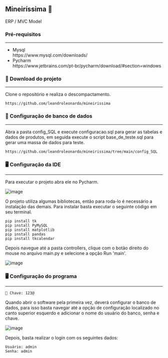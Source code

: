 ## Mineiríssima 🍵

ERP / MVC Model

### Pré-requisitos
<hr>

<ul>
  <li>Mysql</li>  
  https://www.mysql.com/downloads/
  <li>Pycharm</li>
  https://www.jetbrains.com/pt-br/pycharm/download/#section=windows
</ul>

### 📁 Download do projeto
<hr>

Clone o repositório e realiza o descompactamento. 

```
https://github.com/leandroleonardo/mineirissima
```

### 📃 Configuração de banco de dados
<hr>

Abra a pasta config_SQL e execute configuracao.sql para gerar as 
tabelas e dados de produtos, em seguida execute o script base_de_teste.sql 
para gerar uma massa de dados para teste.

```
https://github.com/leandroleonardo/mineirissima/tree/main/config_SQL
```

### 🖥️ Configuração da IDE 
<hr>

Para executar o projeto abra ele no Pycharm.

![image](https://user-images.githubusercontent.com/57691941/190924523-1ea0a5d2-042e-41bd-bb61-74e36fa70f05.png)

O projeto utiliza algumas bibliotecas, então para roda-lo é necessário a instalação das demais. 
Para instalar basta executar o seguinte código em seu terminal.

```
pip install tk
pip install PyMySQL
pip install matplotlib
pip install pandas
pip install tkcalendar
```

Depois navegue até a pasta controllers, clique com o botão direito 
do mouse no arquivo main.py e selecione a opção Run 'main'.

![image](https://user-images.githubusercontent.com/57691941/193470637-17852af1-9ea5-4456-be7c-e019eccc47fd.png)

### 🖥️ Configuração do programa
<hr>

```
🔑 Chave: 123@
```

Quando abrir o software pela primeira vez, deverá configurar o banco de dados, para isso basta navegar 
até a opção de configuração localizado no canto superior esquerdo e adicionar o 
nome do usuário do banco, senha e chave.

![image](https://user-images.githubusercontent.com/57691941/193472057-17e90bfe-cf20-4f47-862e-299035313921.png)

Depois, basta realizar o login com os seguintes dados:

```
Usuário: admin
Senha: admin
```


